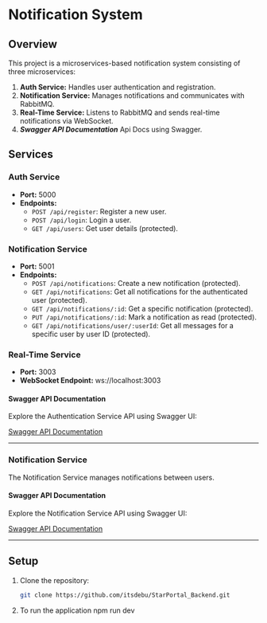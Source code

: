 # Notification System

## Overview

This project is a microservices-based notification system consisting of three microservices:

1. **Auth Service:** Handles user authentication and registration.
2. **Notification Service:** Manages notifications and communicates with RabbitMQ.
3. **Real-Time Service:** Listens to RabbitMQ and sends real-time notifications via WebSocket.
4. ***Swagger API Documentation*** Api Docs using Swagger.

## Services

### Auth Service

- **Port:** 5000
- **Endpoints:**
  - `POST /api/register`: Register a new user.
  - `POST /api/login`: Login a user.
  - `GET /api/users`: Get user details (protected).

### Notification Service

- **Port:** 5001
- **Endpoints:**
  - `POST /api/notifications`: Create a new notification (protected).
  - `GET /api/notifications`: Get all notifications for the authenticated user (protected).
  - `GET /api/notifications/:id`: Get a specific notification (protected).
  - `PUT /api/notifications/:id`: Mark a notification as read (protected).
  - `GET /api/notifications/user/:userId`: Get all messages for a specific user by user ID (protected).

### Real-Time Service

- **Port:** 3003
- **WebSocket Endpoint:** ws://localhost:3003

#### Swagger API Documentation

Explore the Authentication Service API using Swagger UI:

[Swagger API Documentation](http://localhost:5000/api-docs)

---

### Notification Service

The Notification Service manages notifications between users.

#### Swagger API Documentation

Explore the Notification Service API using Swagger UI:

[Swagger API Documentation](http://localhost:5001/api-docs)

---

## Setup

1. Clone the repository:

   ```sh
   git clone https://github.com/itsdebu/StarPortal_Backend.git
2. To run the application
    npm run dev
